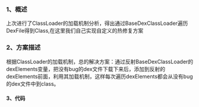 ### 1、概述
上次进行了ClassLoader的加载机制分析，得出通过BaseDexClassLoader遍历DexFile得到Class,在这里我们自己实现自定义的热修复方案
    
### 2、方案描述
根据ClassLoader的加载机制，总的解决方案：通过反射BaseDexClassLoader的dexElements变量，把没有bug的dex文件下载下来后，添加到反射的dexElements前面，利用其加载机制，这样每次遍历dexElements都会从没有bug的dex文件中到class。

#### 3、代码

